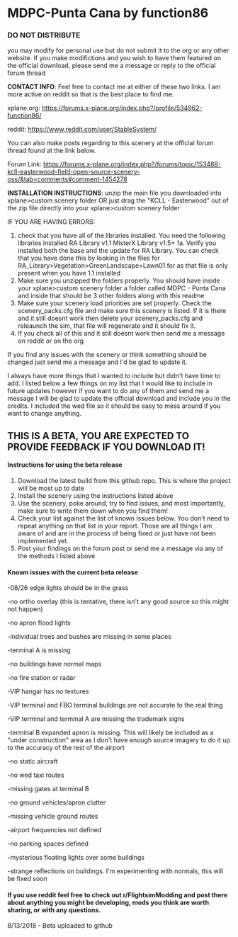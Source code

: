 # MDPC-Punta Cana by function86
<official post link pending for v1.0>

### DO NOT DISTRIBUTE
you may modify for personal use but do not submit it to the org or any other website. If you make modifictions and you wish to have them featured on the official download, please send me a message or reply to the official forum thread

**CONTACT INFO**:
Feel free to contact me at either of these two links. I am more active on reddit so that is the best place to find me. 

xplane.org: https://forums.x-plane.org/index.php?/profile/534962-function86/

reddit: https://www.reddit.com/user/StableSystem/

You can also make posts regarding to this scenery at the official forum thread found at the link below.

Forum Link: https://forums.x-plane.org/index.php?/forums/topic/153488-kcll-easterwood-field-open-source-scenery-oss/&tab=comments#comment-1454278

**INSTALLATION INSTRUCTIONS**:
unzip the main file you downloaded into xplane>custom scenery folder OR just drag the "KCLL - Easterwood" out of the zip file directly into your xplane>custom scenery folder

IF YOU ARE HAVING ERRORS:
1. check that you have all of the libraries installed. You need the following libraries installed
	RA Library v1.1
	MisterX Library v1.5+
1a. Verify you installed both the base and the update for RA Library. You can check that you have done this by looking in the files for RA_Library>Vegetation>GreenLandscape>Lawn01.for as that file is only present when you have 1.1 installed
2. Make sure you unzipped the folders properly. You should have inside your xplane>custom scenery folder a folder called MDPC - Punta Cana and inside that should be 3 other folders along with this readme
3. Make sure your scenery load priorities are set properly. Check the scenery_packs.cfg file and make sure this scenery is listed. If it is there and it still doesnt work then delete your scenery_packs.cfg and releaunch the sim, that file will regenerate and it should fix it. 
4. If you check all of this and it still doesnt work then send me a message on reddit or on the org

If you find any issues with the scenery or think something should be changed just send me a message and I'd be glad to update it. 

I always have more things that I wanted to include but didn't have time to add. I listed below a few things on my list that I would like to include in future updates however if you want to do any of them and send me a message I will be glad to update the official download and include you in the credits. I included the wed file so it should be easy to mess around if you want to change anything. 

## THIS IS A BETA, YOU ARE EXPECTED TO PROVIDE FEEDBACK IF YOU DOWNLOAD IT!
#### Instructions for using the beta release

1. Download the latest build from this github repo. This is where the project will be most up to date
2. Install the scenery using the instructions listed above
3. Use the scenery, poke around, try to find issues, and most importantly, make sure to write them down when you find them!
4. Check your list against the list of known issues below. You don't need to repeat anything on that list in your report. Those are all things I am aware of and are in the process of being fixed or just have not been implemented yet. 
5. Post your findings on the forum post or send me a message via any of the methods I listed above

#### Known issues with the current beta release

-08/26 edge lights should be in the grass

-no ortho overlay (this is tentative, there isn't any good source so this might not happen)

-no apron flood lights

-individual trees and bushes are missing in some places

-terminal A is missing

-no buildings have normal maps

-no fire station or radar

-VIP hangar has no textures

-VIP terminal and FBO terminal buildings are not accurate to the real thing

-VIP terminal and terminal A are missing the trademark signs

-terminal B expanded apron is missing. This will likely be included as a "under construction" area as I don't have enough source imagery to do it up to the accuracy of the rest of the airport

-no static aircraft

-no wed taxi routes

-missing gates at terminal B

-no ground vehicles/apron clutter

-missing vehicle ground routes

-airport frequencies not defined

-no parking spaces defined

-mysterious floating lights over some buildings

-strange reflections on buildings. I'm experimenting with normals, this will be fixed soon

#### If you use reddit feel free to check out r/FlightsimModding and post there about anything you might be developing, mods you think are worth sharing, or with any questions. 

8/13/2018 - Beta uploaded to github
